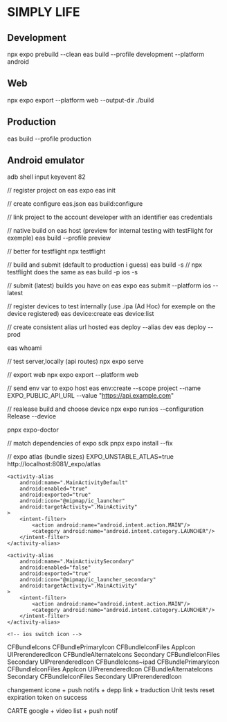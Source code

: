 # SIMPLY LIFE

## Development

npx expo prebuild --clean
eas build --profile development --platform android

## Web

npx expo export --platform web --output-dir ./build

## Production

eas build --profile production

## Android emulator

adb shell input keyevent 82

// register project on eas expo
eas init

// create configure eas.json
eas build:configure

// link project to the account developer with an identifier
eas credentials

// native build on eas host (preview for internal testing with testFlight for exemple)
eas build --profile preview

// better for testflight
npx testflight

// build and submit (default to production i guess)
eas build -s // npx testflight does the same as eas build -p ios -s

// submit (latest) builds you have on eas expo
eas submit --platform ios --latest

// register devices to test internally (use .ipa (Ad Hoc) for exemple on the device registered)
eas device:create
eas device:list

// create consistent alias url hosted
eas deploy --alias dev
eas deploy --prod

eas whoami

// test server,locally (api routes)
npx expo serve

// export web
npx expo export --platform web

// send env var to expo host
eas env:create --scope project --name EXPO_PUBLIC_API_URL --value "https://api.example.com"

// realease build and choose device
npx expo run:ios --configuration Release --device

pnpx expo-doctor

// match dependencies of expo sdk
pnpx expo install --fix

// expo atlas (bundle sizes)
EXPO_UNSTABLE_ATLAS=true
http://localhost:8081/\_expo/atlas

<!-- android switch icon -->
<!-- Default Icon -->

    <activity-alias
    	android:name=".MainActivityDefault"
    	android:enabled="true"
    	android:exported="true"
    	android:icon="@mipmap/ic_launcher"
    	android:targetActivity=".MainActivity"
    >
    	<intent-filter>
    		<action android:name="android.intent.action.MAIN"/>
    		<category android:name="android.intent.category.LAUNCHER"/>
    	</intent-filter>
    </activity-alias>

<!-- Secondary Icon -->

    <activity-alias
    	android:name=".MainActivitySecondary"
    	android:enabled="false"
    	android:exported="true"
    	android:icon="@mipmap/ic_launcher_secondary"
    	android:targetActivity=".MainActivity"
    >
    	<intent-filter>
    		<action android:name="android.intent.action.MAIN"/>
    		<category android:name="android.intent.category.LAUNCHER"/>
    	</intent-filter>
    </activity-alias>

    <!-- ios switch icon -->

<key>CFBundleIcons</key>
<dict>
<key>CFBundlePrimaryIcon</key>
<dict>
<key>CFBundleIconFiles</key>
<array>
<string>AppIcon</string>
</array>
<key>UIPrerenderedIcon</key>
<false/>
</dict>
<key>CFBundleAlternateIcons</key>
<dict>
<key>Secondary</key>
<dict>
<key>CFBundleIconFiles</key>
<array>
<string>Secondary</string>
</array>
<key>UIPrerenderedIcon</key>
<false/>
</dict>
</dict>
</dict>
<key>CFBundleIcons~ipad</key>
<dict>
<key>CFBundlePrimaryIcon</key>
<dict>
<key>CFBundleIconFiles</key>
<array>
<string>AppIcon</string>
</array>
<key>UIPrerenderedIcon</key>
<false/>
</dict>
<key>CFBundleAlternateIcons</key>
<dict>
<key>Secondary</key>
<dict>
<key>CFBundleIconFiles</key>
<array>
<string>Secondary</string>
</array>
<key>UIPrerenderedIcon</key>
<false/>
</dict>
</dict>
</dict>

changement icone + push notifs + depp link + traduction
Unit tests
reset expiration token on success


CARTE google + video list + push notif

